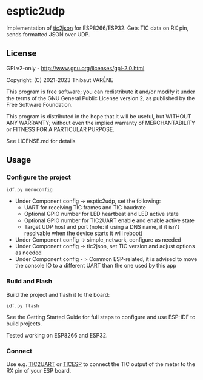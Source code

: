 # esptic2udp

Implementation of [tic2json](http://hacks.slashdirt.org/sw/tic2json/) for ESP8266/ESP32.
Gets TIC data on RX pin, sends formatted JSON over UDP.

## License

GPLv2-only - http://www.gnu.org/licenses/gpl-2.0.html

Copyright: (C) 2021-2023 Thibaut VARÈNE

This program is free software; you can redistribute it and/or
modify it under the terms of the GNU General Public License version 2,
as published by the Free Software Foundation.

This program is distributed in the hope that it will be useful, but WITHOUT ANY WARRANTY;
without even the implied warranty of MERCHANTABILITY or FITNESS FOR A PARTICULAR PURPOSE.

See LICENSE.md for details

## Usage

### Configure the project

`idf.py menuconfig`

* Under Component config -> esptic2udp, set the following:
  * UART for receiving TIC frames and TIC baudrate
  * Optional GPIO number for LED heartbeat and LED active state
  * Optional GPIO number for TIC2UART enable and enable active state
  * Target UDP host and port (note: if using a DNS name, if it isn't resolvable when the device starts it will reboot)
* Under Component config -> simple_network, configure as needed
* Under Component config -> tic2json, set TIC version and adjust options as needed
* Under Component config - > Common ESP-related, it is advised to move the console IO to a different UART than the one used by this app

### Build and Flash

Build the project and flash it to the board:

`idf.py flash`

See the Getting Started Guide for full steps to configure and use ESP-IDF to build projects.

Tested working on ESP8266 and ESP32.

### Connect

Use e.g. [TIC2UART](http://hacks.slashdirt.org/hw/tic2uart/) or [TICESP](http://hacks.slashdirt.org/hw/ticesp/) to connect the TIC output of the meter to the RX pin of your ESP board.
